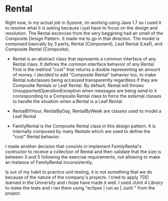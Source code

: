 # Rental

 Right now, in my actual job in Sysone, im working using Java 1.7 so i used it to resolve what it is asking 
because i just have to focus on the design and resolution.
 The Rental excercise from the very beggining had an smell of the Composite Design Pattern. It made me to
go in that direction.
The model is composed basically by 3 parts, Rental (Component), Leaf Rental (Leaf), and Composite Rental (Composite).

- Rental is an abstract class that represents a common interface of any Rental class.
It defines the common interface behavior of any Rental. First is the method "cost" that returns a double representing an amount of money.
I decided to add "Composite Rental" behavior too, to make Rental subclasses being accessed transparently regardless if they are
Composite Rentals or Leaf Rental. By default, Rental will throws UnsupportedOperationException when
messages are being send to it corresponding to a Composite Rental class to force the external classes to handle
the situation when a Rental is a Leaf Rental.

- RentalBYHour, RentalByDay, RentalByWeek are classes used to model a Leaf Rental

- FamilyRental is the Composite Rental class in this design pattern. It is internally composed by many Rentals which
are used to define the "cost" Rental behavior.

I made another decision that consists in implement FamilyRental's contructor to receive a collection of Rental
and then validate that the size is between 3 and 5 following the exercise requirements, not allowing to make an instance of FamilyRental inconsistently.

 Is out of my habit to practice unit testing, it is not something that we do because of the nature of the company's projects.
I tried to apply TDD learned in the University and i hope have made it well.
I used JUnit 4 Library to make the tests and i ran them using "eclipse | run as | Junit " from the project.
